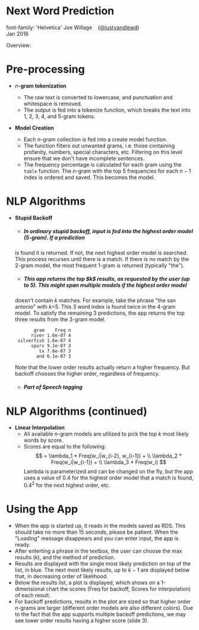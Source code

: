 Next Word Prediction 
========================================================
font-family: 'Helvetica'
Joe Willage &nbsp;&nbsp;  ([@lustyandlewd](http://twitter.com/lustyandlewd))  
Jan 2016  

Overview:


Pre-processing
========================================================
- $n$**-gram tokenization**
  - The raw text is converted to lowercase, and punctuation and whitespace is removed.
  - The output is fed into a tokenize function, which breaks the text into 
  1, 2, 3, 4, and 5-gram tokens.
  
- **Model Creation**
  - Each $n$-gram collection is fed into a create model function.
  - The function filters out unwanted grams, i.e. those containing profanity, numbers, special 
  characters, etc. Filtering on this level ensure that we don't have incomplete sentences.
  - The frequency percentage is calculated for each gram using the `table` function. The $n$-gram
  with the top $5$ frequencies for each $n-1$ index is ordered and saved. This becomes the model.

NLP Algorithms
========================================================
<style>
.reveal h1{
font-size: 30px;
}
.reveal h5{
font-size: 22px;
}
.reveal pre code {
  display: block; padding: 0.5em;
  font-size: 1.6em;
  line-height: 1.1em;
  background-color: white;
  overflow: visible;
  max-height: none;
  word-wrap: normal;
  font-size:14px;
}
</style>

- **Stupid Backoff**
  - <h5>In ordinary stupid backoff, input is fed into the highest order model (5-gram). If a prediction
  is found it is returned. If not, the next highest order model is searched. This process recurses
  until there is a match. If there is no match by the 2-gram model, the most frequent 1-gram is
  returned (typically "the").  
  - <h5>This app returns the top $k$ results, as requested by the user (up to 5). This might span multiple models if the highest order model 
  doesn't contain $k$ matches. For example, take the phrase "the san antonio" with $k$=5. This 3 word index
  is found twice in the 4-gram model. To satisfy the remaining 3 predictions, the app returns the 
  top three results from the 3-gram model. 
  
  ```
         gram    Freq n
        river 1.6e-07 4
   silverfish 1.6e-07 4
        spurs 9.1e-07 3
           tx 7.6e-07 3
          and 6.1e-07 3
  ```
  Note that the lower order results actually return a higher frequency. But backoff chooses the 
  higher order, regardless of frequency.
  - <h5>Part of Speech tagging 
  

NLP Algorithms (continued)
========================================================
- **Linear Interpolation**
  - All available $n$-gram models are utilized to pick the top $k$ most likely words by score.
  - Scores are equal to the following:
  $$ = \lambda_1 * Freq(w_i|w_{i-2}, w_{i-1}) +
  \\
  \lambda_2 * Freq(w_i|w_{i-1}) +
  \\
  \lambda_3 * Freq(w_i)
  $$
Lambda is parameterized and can be changed on the fly, but the app uses a value of $0.4$ for the
highest order model that a match is found, $0.4^2$ for the next highest order, etc. 

Using the App
========================================================
- When the app is started up, it reads in the models saved as RDS. This should take no more than
15 seconds, please be patient. When the "Loading" message disappears and you can enter input, 
the app is ready.
- After enterting a phrase in the textbox, the user can choose the max results ($k$), and the
method of prediction. 
- Results are displayed with the single most likely prediction on top of the list, in blue. The next
most likely results, up to $k - 1$ are displayed below that, in decreasing order of likelihood. 
- Below the results list, a plot is displayed, which shows on a 1-dimensional chart the scores 
(Freq for backoff, Scores for interpolation) of each result. 
- For backoff predictions, results in the plot are sized so that higher order $n$-grams are larger
(different order models are also different colors). Due to the fact that the app supports multiple
backoff predictions, we may see lower order results having a higher score (slide 3). 







